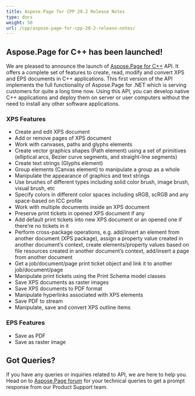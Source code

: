 ```yaml
---
title: Aspose.Page for CPP 20.2 Release Notes
type: docs
weight: 50
url: /cpp/aspose-page-for-cpp-20-2-release-notes/
---
```


## **Aspose.Page for C++ has been launched!**
We are pleased to announce the launch of [Aspose.Page for C++](https://products.aspose.com/page/cpp) API. It offers a complete set of features to create, read, modify and convert XPS and EPS documents in C++ applications. This first version of the API implements the full functionality of Aspose.Page for .NET which is serving customers for quite a long time now. Using this API, you can develop native C++ applications and deploy them on server or user computers without the need to install any other software applications.
### **XPS Features**
- Create and edit XPS document
- Add or remove pages of XPS document
- Work with canvases, paths and glyphs elements
- Create vector graphics shapes (Path element) using a set of primitives (elliptical arcs, Bezier curve segments, and straight-line segments)
- Create text strings (Glyphs element)
- Group elements (Canvas element) to manipulate a group as a whole
- Manipulate the appearance of graphics and text strings
- Use brushes of different types including solid color brush, image brush, visual brush, etc
- Specify colors in different color spaces including sRGB, scRGB and any space-based on ICC profile
- Work with multiple documents inside an XPS document
- Preserve print tickets in opened XPS document if any
- Add default print tickets into new XPS document or an opened one if there’re no tickets in it
- Perform cross-package operations, e.g. add/insert an element from another document (XPS package), assign a property value created in another document’s context, create elements/property values based on file resources created in another document’s context, add/insert a page from another document
- Get a job/document/page print ticket object and link it to another job/document/page
- Manipulate print tickets using the Print Schema model classes
- Save XPS documents as raster images
- Save XPS documents to PDF format
- Manipulate hyperlinks associated with XPS elements
- Save PDF to stream
- Manipulate, save and convert XPS outline items
### **EPS Features**
- Save as PDF
- Save as raster image
## **Got Queries?**
If you have any queries or inquiries related to API, we are here to help you. Head on to [Aspose.Page forum](https://forum.aspose.com/c/page/39) for your technical queries to get a prompt response from our Product Support team.

